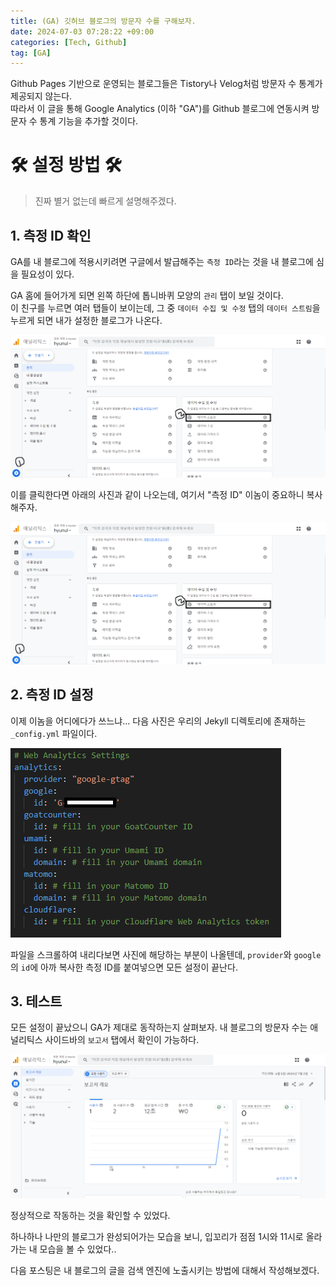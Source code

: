 ```yaml
---
title: (GA) 깃허브 블로그의 방문자 수를 구해보자.
date: 2024-07-03 07:28:22 +09:00
categories: [Tech, Github]
tag: [GA]
---
```


Github Pages 기반으로 운영되는 블로그들은 Tistory나 Velog처럼 방문자 수 통계가 제공되지 않는다.  
따라서 이 글을 통해 Google Analytics (이하 "GA")를 Github 블로그에 연동시켜 방문자 수 통계 기능을 추가할 것이다.

# 🛠 설정 방법 🛠
> 진짜 별거 없는데 빠르게 설명해주겠다.

## 1. 측정 ID 확인
GA를 내 블로그에 적용시키려면 구글에서 발급해주는 `측정 ID`라는 것을 내 블로그에 심을 필요성이 있다.

GA 홈에 들어가게 되면 왼쪽 하단에 톱니바퀴 모양의 `관리` 탭이 보일 것이다.  
이 친구를 누르면 여러 탭들이 보이는데, 그 중 `데이터 수집 및 수정` 탭의 `데이터 스트림`을 누르게 되면 내가 설정한 블로그가 나온다.

<div align="left">
    <img src="./assets/images/Google Analytics/GA_01.png" alt="GA_01">  
</div>

이를 클릭한다면 아래의 사진과 같이 나오는데, 여기서 "측정 ID" 이놈이 중요하니 복사해주자.

<div align="left">
    <img src="./assets/images/Google Analytics/GA_01.png" alt="GA_02">  
</div>

## 2. 측정 ID 설정
이제 이놈을 어디에다가 쓰느냐... 다음 사진은 우리의 Jekyll 디렉토리에 존재하는 `_config.yml` 파일이다.

<div align="left">
    <img src="./assets/images/Google Analytics/GA_03.png" alt="GA_03">  
</div>

파일을 스크롤하여 내리다보면 사진에 해당하는 부분이 나올텐데, `provider`와 `google`의 `id`에 아까 복사한 측정 ID를 붙여넣으면 모든 설정이 끝난다.

## 3. 테스트
모든 설정이 끝났으니 GA가 제대로 동작하는지 살펴보자.
내 블로그의 방문자 수는 애널리틱스 사이드바의 `보고서` 탭에서 확인이 가능하다.

<div align="left">
    <img src="./assets/images/Google Analytics/GA_04.png" alt="GA_04">  
</div>

정상적으로 작동하는 것을 확인할 수 있었다.

하나하나 나만의 블로그가 완성되어가는 모습을 보니, 입꼬리가 점점 1시와 11시로 올라가는 내 모습을 볼 수 있었다..

다음 포스팅은 내 블로그의 글을 검색 엔진에 노출시키는 방법에 대해서 작성해보겠다.